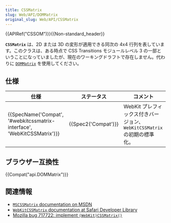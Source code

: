 ```yaml
---
title: CSSMatrix
slug: Web/API/DOMMatrix
original_slug: Web/API/CSSMatrix
---
```

{{APIRef("CSSOM")}}{{Non-standard_header}}

**`CSSMatrix`** は、2D または 3D の変形が適用できる同次の 4x4 行列を表しています。このクラスは、ある時点で CSS Transitions モジュールレベル 3 の一部ということになっていましたが、現在のワーキングドラフトで存在しません。代わりに [`DOMMatrix`](/ja/docs/Web/API/DOMMatrix) を使用してください。

## 仕様

| 仕様                                                                                             | ステータス               | コメント                                                                |
| ------------------------------------------------------------------------------------------------ | ------------------------ | ----------------------------------------------------------------------- |
| {{SpecName('Compat', '#webkitcssmatrix-interface', 'WebKitCSSMatrix')}} | {{Spec2('Compat')}} | WebKit プレフィックス付きバージョン、`WebKitCSSMatrix` の初期の標準化。 |

## ブラウザー互換性

{{Compat("api.DOMMatrix")}}

## 関連情報

- [`MSCSSMatrix` documentation on MSDN](<https://msdn.microsoft.com/en-us/library/ie/hh772390(v=vs.85).aspx>)
- [`WebKitCSSMatrix` documentation at Safari Developer Library](https://developer.apple.com/library/safari/documentation/AudioVideo/Reference/WebKitCSSMatrixClassReference/index.html)
- [Mozilla bug 717722: implement `(WebKit)CSSMatrix()`](https://bugzilla.mozilla.org/show_bug.cgi?id=717722)
